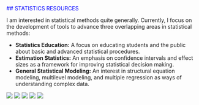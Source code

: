 <div style="color: blue;">
## STATISTICS RESOURCES
</div>

I am interested in statistical methods quite generally. Currently, I focus on the development of tools to advance three overlapping areas in statistical methods:

- **Statistics Education:** A focus on educating students and the public about basic and advanced statistical procedures.
- **Estimation Statistics:** An emphasis on confidence intervals and effect sizes as a framework for improving statistical decision making.
- **General Statistical Modeling:** An interest in structural equation modeling, multilevel modeling, and multiple regression as ways of understanding complex data.

[![](https://img.shields.io/badge/CODE-R-informational?style=flat-square)](https://www.r-project.org)
[![](https://img.shields.io/badge/SOFTWARE-jamovi-informational?style=flat-square)](https://www.jamovi.org/)
[![](https://img.shields.io/badge/SOFTWARE-JASP-informational?style=flat-square)](https://jasp-stats.org/)
[![](https://img.shields.io/badge/SOFTWARE-SPSS-informational?style=flat-square)](https://www.ibm.com/products/spss-statistics)
[![](https://img.shields.io/badge/SOFTWARE-EXCEL-informational?style=flat-square)](https://www.microsoft.com/en-us/microsoft-365/excel)

<!--

![](https://img.shields.io/badge/<WORD_ON_LEFT>-<WORD_ON_RIGHT>-informational?style=flat&logo=<LOGO_NAME>&logoColor=white&color=2bbc8a)

![](https://img.shields.io/badge/<WORD_ON_LEFT>-<WORD_ON_RIGHT>-informational?style=flat&logo=data:image/svg%2bxml;base64,<BASE64_DATA>)

-->

<!--
**cwendorf/cwendorf** is a ✨ _special_ ✨ repository because its `README.md` (this file) appears on your GitHub profile.

Here are some ideas to get you started:

- 🔭 I’m currently working on ...
- 🌱 I’m currently learning ...
- 👯 I’m looking to collaborate on ...
- 🤔 I’m looking for help with ...
- 💬 Ask me about ...
- 📫 How to reach me: ...
- 😄 Pronouns: ...
- ⚡ Fun fact: ...
-->
